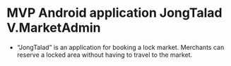 # MVP Android application JongTalad V.MarketAdmin
- “JongTalad” is an application for booking a lock market. Merchants can reserve a locked area without having to travel to the market.
